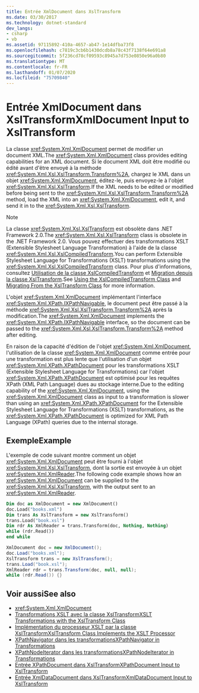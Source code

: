 ```yaml
---
title: Entrée XmlDocument dans XslTransform
ms.date: 03/30/2017
ms.technology: dotnet-standard
dev_langs:
- csharp
- vb
ms.assetid: 97115892-410a-4657-ab47-1e14dfba73f8
ms.openlocfilehash: c7819c3cb6b1430dcdb8a78c43f7138f64e691a8
ms.sourcegitcommit: 5f236cd78cf09593c8945a7d753e0850e96a0b80
ms.translationtype: MT
ms.contentlocale: fr-FR
ms.lasthandoff: 01/07/2020
ms.locfileid: "75709840"
---
```

# <a name="xmldocument-input-to-xsltransform"></a><span data-ttu-id="46c20-102">Entrée XmlDocument dans XslTransform</span><span class="sxs-lookup"><span data-stu-id="46c20-102">XmlDocument Input to XslTransform</span></span>
<span data-ttu-id="46c20-103">La classe <xref:System.Xml.XmlDocument> permet de modifier un document XML.</span><span class="sxs-lookup"><span data-stu-id="46c20-103">The <xref:System.Xml.XmlDocument> class provides editing capabilities for an XML document.</span></span> <span data-ttu-id="46c20-104">Si le document XML doit être modifié ou édité avant d'être envoyé à la méthode <xref:System.Xml.Xsl.XslTransform.Transform%2A>, chargez le XML dans un objet <xref:System.Xml.XmlDocument>, éditez-le, puis envoyez-le à l'objet <xref:System.Xml.Xsl.XslTransform>.</span><span class="sxs-lookup"><span data-stu-id="46c20-104">If the XML needs to be edited or modified before being sent to the <xref:System.Xml.Xsl.XslTransform.Transform%2A> method, load the XML into an <xref:System.Xml.XmlDocument>, edit it, and send it in to the <xref:System.Xml.Xsl.XslTransform>.</span></span>  
  
> [!NOTE]
> <span data-ttu-id="46c20-105">La classe <xref:System.Xml.Xsl.XslTransform> est obsolète dans .NET Framework 2.0.</span><span class="sxs-lookup"><span data-stu-id="46c20-105">The <xref:System.Xml.Xsl.XslTransform> class is obsolete in the .NET Framework 2.0.</span></span> <span data-ttu-id="46c20-106">Vous pouvez effectuer des transformations XSLT (Extensible Stylesheet Language Transformation) à l'aide de la classe <xref:System.Xml.Xsl.XslCompiledTransform>.</span><span class="sxs-lookup"><span data-stu-id="46c20-106">You can perform Extensible Stylesheet Language for Transformations (XSLT) transformations using the <xref:System.Xml.Xsl.XslCompiledTransform> class.</span></span> <span data-ttu-id="46c20-107">Pour plus d'informations, consultez [Utilisation de la classe XslCompiledTransform](../../../../docs/standard/data/xml/using-the-xslcompiledtransform-class.md) et [Migration depuis la classe XslTransform](../../../../docs/standard/data/xml/migrating-from-the-xsltransform-class.md).</span><span class="sxs-lookup"><span data-stu-id="46c20-107">See [Using the XslCompiledTransform Class](../../../../docs/standard/data/xml/using-the-xslcompiledtransform-class.md) and [Migrating From the XslTransform Class](../../../../docs/standard/data/xml/migrating-from-the-xsltransform-class.md) for more information.</span></span>  
  
 <span data-ttu-id="46c20-108">L'objet <xref:System.Xml.XmlDocument> implémentant l'interface <xref:System.Xml.XPath.IXPathNavigable>, le document peut être passé à la méthode <xref:System.Xml.Xsl.XslTransform.Transform%2A> après la modification.</span><span class="sxs-lookup"><span data-stu-id="46c20-108">The <xref:System.Xml.XmlDocument> implements the <xref:System.Xml.XPath.IXPathNavigable> interface, so the document can be passed to the <xref:System.Xml.Xsl.XslTransform.Transform%2A> method after editing.</span></span>  
  
 <span data-ttu-id="46c20-109">En raison de la capacité d'édition de l'objet <xref:System.Xml.XmlDocument>, l'utilisation de la classe <xref:System.Xml.XmlDocument> comme entrée pour une transformation est plus lente que l'utilisation d'un objet <xref:System.Xml.XPath.XPathDocument> pour les transformations XSLT (Extensible Stylesheet Language for Transformations) car l'objet <xref:System.Xml.XPath.XPathDocument> est optimisé pour les requêtes XPath (XML Path Language) dues au stockage interne.</span><span class="sxs-lookup"><span data-stu-id="46c20-109">Due to the editing capability of the <xref:System.Xml.XmlDocument>, using the <xref:System.Xml.XmlDocument> class as input to a transformation is slower than using an <xref:System.Xml.XPath.XPathDocument> for the Extensible Stylesheet Language for Transformations (XSLT) transformations, as the <xref:System.Xml.XPath.XPathDocument> is optimized for XML Path Language (XPath) queries due to the internal storage.</span></span>  
  
## <a name="example"></a><span data-ttu-id="46c20-110">Exemple</span><span class="sxs-lookup"><span data-stu-id="46c20-110">Example</span></span>  
 <span data-ttu-id="46c20-111">L'exemple de code suivant montre comment un objet <xref:System.Xml.XmlDocument> peut être fourni à l'objet <xref:System.Xml.Xsl.XslTransform>, dont la sortie est envoyée à un objet <xref:System.Xml.XmlReader>.</span><span class="sxs-lookup"><span data-stu-id="46c20-111">The following code example shows how an <xref:System.Xml.XmlDocument> can be supplied to the <xref:System.Xml.Xsl.XslTransform>, with the output sent to an <xref:System.Xml.XmlReader>.</span></span>  
  
```vb  
Dim doc as XmlDocument = new XmlDocument()  
doc.Load("books.xml")  
Dim trans As XslTransform = new XslTransform()  
trans.Load("book.xsl")  
Dim rdr As XmlReader = trans.Transform(doc, Nothing, Nothing)  
while (rdr.Read())  
end while  
```  
  
```csharp  
XmlDocument doc = new XmlDocument();  
doc.Load("books.xml");  
XslTransform trans = new XslTransform();  
trans.Load("book.xsl");  
XmlReader rdr = trans.Transform(doc, null, null);  
while (rdr.Read()) {}  
```  
  
## <a name="see-also"></a><span data-ttu-id="46c20-112">Voir aussi</span><span class="sxs-lookup"><span data-stu-id="46c20-112">See also</span></span>

- <xref:System.Xml.XmlDocument>
- [<span data-ttu-id="46c20-113">Transformations XSLT avec la classe XslTransform</span><span class="sxs-lookup"><span data-stu-id="46c20-113">XSLT Transformations with the XslTransform Class</span></span>](../../../../docs/standard/data/xml/xslt-transformations-with-the-xsltransform-class.md)
- [<span data-ttu-id="46c20-114">Implémentation du processeur XSLT par la classe XslTransform</span><span class="sxs-lookup"><span data-stu-id="46c20-114">XslTransform Class Implements the XSLT Processor</span></span>](../../../../docs/standard/data/xml/xsltransform-class-implements-the-xslt-processor.md)
- [<span data-ttu-id="46c20-115">XPathNavigator dans les transformations</span><span class="sxs-lookup"><span data-stu-id="46c20-115">XPathNavigator in Transformations</span></span>](../../../../docs/standard/data/xml/xpathnavigator-in-transformations.md)
- [<span data-ttu-id="46c20-116">XPathNodeIterator dans les transformations</span><span class="sxs-lookup"><span data-stu-id="46c20-116">XPathNodeIterator in Transformations</span></span>](../../../../docs/standard/data/xml/xpathnodeiterator-in-transformations.md)
- [<span data-ttu-id="46c20-117">Entrée XPathDocument dans XslTransform</span><span class="sxs-lookup"><span data-stu-id="46c20-117">XPathDocument Input to XslTransform</span></span>](../../../../docs/standard/data/xml/xpathdocument-input-to-xsltransform.md)
- [<span data-ttu-id="46c20-118">Entrée XmlDataDocument dans XslTransform</span><span class="sxs-lookup"><span data-stu-id="46c20-118">XmlDataDocument Input to XslTransform</span></span>](../../../../docs/standard/data/xml/xmldatadocument-input-to-xsltransform.md)
